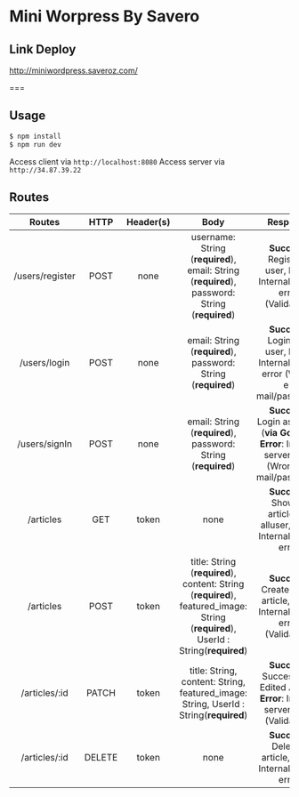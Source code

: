 Mini Worpress By Savero
===
## Link Deploy
http://miniwordpress.saveroz.com/

===
## Usage
```javascript
$ npm install
$ npm run dev
```
Access client via `http://localhost:8080`
Access server via `http://34.87.39.22`

##  Routes
|Routes|HTTP|Header(s)|Body|Response|Description| 
|:--:|:--:|:--:|:--:|:--:|:--:|
|/users/register  |POST  |none|username: String (**required**), email: String (**required**),  password: String (**required**)|**Success**: Register a user, **Error**: Internal server error (Validation)|Register a user|
|/users/login  |POST  |none|email: String (**required**),  password: String (**required**)|**Success**: Login as a user, **Error**: Internal server error (Wrong e-mail/password)|Login as a user|
|/users/signIn  |POST  |none|email: String (**required**),  password: String (**required**)|**Success**: Login as a user (**via Google**), **Error**: Internal server error (Wrong e-mail/password)|Login as a user (**via Google**)|
|/articles  |GET  |token|none|**Success**: Show all articles of alluser, **Error**: Internal server error|Show tasks of logged in user|
|/articles  |POST  |token|title: String (**required**), content: String (**required**), featured_image: String  (**required**), UserId : String(**required**)|**Success**: Create a new article, **Error**: Internal server error (Validation)|Create a new articles
|/articles/:id  |PATCH  |token|title: String, content: String, featured_image: String, UserId : String(**required**)|**Success**: Successfully Edited Article, **Error**: Internal server error (Validation)| Edited Article
|/articles/:id  |DELETE|token|none|**Success**: Delete a article, **Error**: Internal server error|Delete a article|